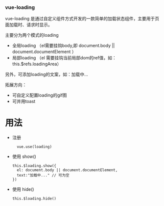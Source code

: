 ### vue-loading

vue-loading 是通过自定义组件方式开发的一款简单的加载状态组件，主要用于页面加载时、请求时显示。

主要分为两个模式的loading
* 全局loading （el需要挂钩body,即 document.body || document.documentElement ）
* 局部loading （el 需要挂钩当前局部dom的ref值，如：this.$refs.loadingArea）

另外，可添加loading的文案，如：加载中...

拓展方向：
* 可自定义配置loading的gif图
* 可并用toast

# 用法

* 注册

        vue.use(loading)
* 使用 show()

      this.$loading.show({
        el: document.body || document.documentElement,
        text:"加载中..." // 可为空
      })

* 使用 hide()

      this.$loading.hide()
    

